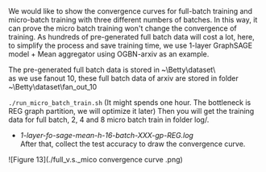 ##
###
We would like to show the convergence curves for full-batch training and micro-batch training with three different numbers of batches.
In this way, it can prove the micro batch training won't change the convergence of training.
As hundreds of pre-generated full batch data will cost a lot, here, to simplify the process and save training time, we use 1-layer GraphSAGE model + Mean aggregator using OGBN-arxiv as an example.  

The pre-generated full batch data is stored in ~\Betty\dataset\  
as we use fanout 10, these full batch data of arxiv are stored in folder  ~\Betty\dataset\fan_out_10  

`./run_micro_batch_train.sh` (It might spends one hour. The bottleneck is REG graph partition,  we will optimize it later)
Then you will get the training data for full batch, 2, 4 and 8 micro batch train in folder log/.  
- *1-layer-fo-sage-mean-h-16-batch-XXX-gp-REG.log*  
After that, collect the test accuracy to draw the convergence curve.  
  
![Figure 13](./full_v.s._mico convergence curve .png)
